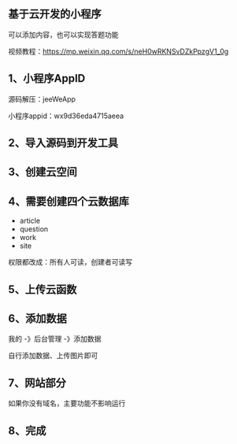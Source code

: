 ## 基于云开发的小程序

可以添加内容，也可以实现答题功能

视频教程：https://mp.weixin.qq.com/s/neH0wRKNSvDZkPpzgV1_0g



## 1、小程序AppID

源码解压：jeeWeApp



小程序appid：wx9d36eda4715aeea



## 2、导入源码到开发工具



## 3、创建云空间



## 4、需要创建四个云数据库

- article
- question
- work
- site

权限都改成：所有人可读，创建者可读写



## 5、上传云函数



## 6、添加数据

 我的 -》后台管理 -》添加数据

自行添加数据、上传图片即可



## 7、网站部分

  如果你没有域名，主要功能不影响运行



## 8、完成

